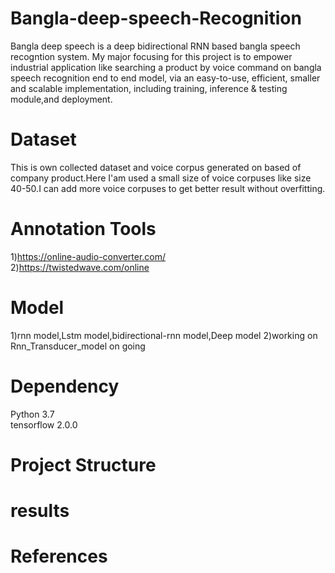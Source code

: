 # Bangla-deep-speech-Recognition
Bangla deep speech is a deep bidirectional RNN based bangla speech recogntion system.
My major focusing for this project is to empower industrial application like searching a product by voice command on bangla speech recognition  end to end model, via an easy-to-use, efficient, smaller and scalable implementation, including training, inference & testing module,and deployment.

# Dataset  
This is own collected dataset and voice corpus generated on based of company product.Here I'am used a small size of voice corpuses like size 40-50.I can add more voice corpuses to get better result without overfitting.

# Annotation Tools   
1)https://online-audio-converter.com/  
2)https://twistedwave.com/online   

# Model  
1)rnn model,Lstm model,bidirectional-rnn model,Deep model
2)working on Rnn_Transducer_model on going

# Dependency    
 Python 3.7   
 tensorflow 2.0.0  

# Project Structure

# results  

# References
